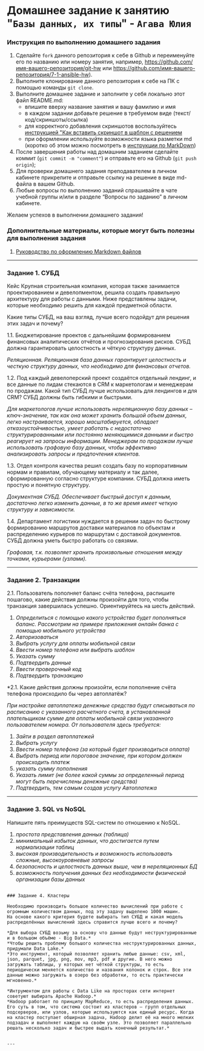 # Домашнее задание к занятию "`Базы данных, их типы`" - `Агава Юлия`


### Инструкция по выполнению домашнего задания

   1. Сделайте `fork` данного репозитория к себе в Github и переименуйте его по названию или номеру занятия, например, https://github.com/имя-вашего-репозитория/git-hw или  https://github.com/имя-вашего-репозитория/7-1-ansible-hw).
   2. Выполните клонирование данного репозитория к себе на ПК с помощью команды `git clone`.
   3. Выполните домашнее задание и заполните у себя локально этот файл README.md:
      - впишите вверху название занятия и вашу фамилию и имя
      - в каждом задании добавьте решение в требуемом виде (текст/код/скриншоты/ссылка)
      - для корректного добавления скриншотов воспользуйтесь [инструкцией "Как вставить скриншот в шаблон с решением](https://github.com/netology-code/sys-pattern-homework/blob/main/screen-instruction.md)
      - при оформлении используйте возможности языка разметки md (коротко об этом можно посмотреть в [инструкции  по MarkDown](https://github.com/netology-code/sys-pattern-homework/blob/main/md-instruction.md))
   4. После завершения работы над домашним заданием сделайте коммит (`git commit -m "comment"`) и отправьте его на Github (`git push origin`);
   5. Для проверки домашнего задания преподавателем в личном кабинете прикрепите и отправьте ссылку на решение в виде md-файла в вашем Github.
   6. Любые вопросы по выполнению заданий спрашивайте в чате учебной группы и/или в разделе “Вопросы по заданию” в личном кабинете.
   
Желаем успехов в выполнении домашнего задания!
   
### Дополнительные материалы, которые могут быть полезны для выполнения задания

1. [Руководство по оформлению Markdown файлов](https://gist.github.com/Jekins/2bf2d0638163f1294637#Code)

---

### Задание 1. СУБД

Кейс
Крупная строительная компания, которая также занимается проектированием и девелопментом, решила создать правильную архитектуру для работы с данными. Ниже представлены задачи, которые необходимо решить для каждой предметной области.

Какие типы СУБД, на ваш взгляд, лучше всего подойдут для решения этих задач и почему?

1.1. Бюджетирование проектов с дальнейшим формированием финансовых аналитических отчётов и прогнозирования рисков. СУБД должна гарантировать целостность и чёткую структуру данных.

*Реляционная. Реляционная база данных гарантирует целостность и честкую структуру данных, что необходимо для финансовых отчетов.*

1.2.  Под каждый девелоперский проект создаётся отдельный лендинг, и все данные по лидам стекаются в CRM к маркетологам и менеджерам по продажам. Какой тип СУБД лучше использовать для лендингов и для CRM? СУБД должны быть гибкими и быстрыми.

*Для маркетологов лучше использовать нереляционную базу данных – ключ-значение, так как она может хранить большой объем данных, легко настраивается, хорошо масштабируется, обладает отказоустойчивостью, умеет работать с недостаточно структурированными или постоянно меняющимися данными и быстро реагирует на запросы информации. Менеджерам по продажам лучше использовать графовую базу данных, чтобы эффективно анализировать запросы и предпочтения клиентов.*

1.3. Отдел контроля качества решил создать базу по корпоративным нормам и правилам, обучающему материалу и так далее, сформированную согласно структуре компании. СУБД должна иметь простую и понятную структуру.

*Документная СУБД. Обеспечивает быстрый доступ к данным, достаточно легко изменить данные, в то же время имеет четкую структуру и зависимости.*

1.4. Департамент логистики нуждается в решении задач по быстрому формированию маршрутов доставки материалов по объектам и распределению курьеров по маршрутам с доставкой документов. СУБД должна уметь быстро работать со связями.

*Графовая, т.к. позволяет хранить произвольные отношения между точками, курьерами (узлами).*


---

### Задание 2. Транзакции

2.1. Пользователь пополняет баланс счёта телефона, распишите пошагово, какие действия должны произойти для того, чтобы транзакция завершилась успешно. Ориентируйтесь на шесть действий.

1. *Определиться с помощью какого устройства будет пополняться баланс. Рассмотрим на примере приложения онлайн банка с помощью мобильного устройства*
2. *Авторизоваться*
3. *Выбрать услугу для оплаты мобильной связи*
4. *Ввести номер телефона или выбрать шаблон*
5. *Указать сумму*
6. *Подтвердить данные*
7. *Ввести проверочный код*
8. *Подтвердить транзакцию*

*2.1. Какие действия должны произойти, если пополнение счёта телефона происходило бы через автоплатёж? 

*При настройке автоплатежа денежные средства будут списываться по расписанию с указанного расчетного счета, в установленной плательщиком сумме для оплаты мобильной связи указанного пользователем номера. От пользователя здесь требуется:*
1. *Зайти в раздел автоплатежей*
2. *Выбрать услугу*
3. *Ввести номер телефона (за который будет производиться оплата)*
4. *Выбрать период или пороговое значение, при котором должен происходить платеж*
5. *указать сумму пополнения*
6. *Указать лимит (не более какой суммы за определенный период могут быть перечислены денежные средства)*
7. *Подтвердить, тем самым создав услугу Автоплатежа* 


---

### Задание 3. SQL vs NoSQL

Напишите пять преимуществ SQL-систем по отношению к NoSQL.

1. *простота представления данных (таблица)*
2. *минимальный избыток данных, что достигается путем нормализации таблиц*
3. *высокая производительность и возможность использовать сложные, высокоуровневые запросы*
4. *безопасность и целостность данных выше, чем в нереляционных БД*
5. *возможность получения данных без необходимости физической организации базы данных*

```

### Задание 4. Кластеры

Необходимо производить большое количество вычислений при работе с огромным количеством данных, под эту задачу выделено 1000 машин.
На основе какого критерия будете выбирать тип СУБД и какая модель распределённых вычислений здесь справится лучше всего и почему?

*Для выбора СУБД возьму за основу что данные будут неструктурированные и в большом объёме - Big Data.*
*Чтобы решить проблему большого количества неструктурированных данных, придумали Data Lake.*
*Это инструмент, который позволяет хранить любые данные: csv, xml, json, parquet, jpg, png, mov, mp3, pdf и другие. В него можно загружать таблицы, у которых нет чёткой структуры, то есть периодически меняется количество и названия колонок и строк. Все эти данные можно загружать в озеро без обработки, то есть практически мгновенно.*

*Интрументом для работы с Data Like на просторах сети интернет советуют выбирать Apache Hadoop.* 
*Hadoop работает по принципу MapReduce, то есть распределения данных. Его суть в том, что система состоит из кластеров — групп отдельных подсерверов, или узлов, которые используются как единый ресурс. Когда на кластер поступает обширная задача, Hadoop делит её на много мелких подзадач и выполняет каждую на своём узле. Это позволяет параллельно решать несколько задач и быстрее выдать конечный результат.*


---
